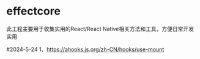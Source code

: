 # effectcore

此工程主要用于收集实用的React/React Native相关方法和工具，方便日常开发实用

#2024-5-24
1、https://ahooks.js.org/zh-CN/hooks/use-mount

